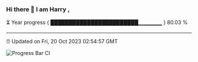 ### Hi there 👋 I am Harry , 

⏳ Year progress { ████████████████████████▁▁▁▁▁▁ } 80.03 %

---

⏰ Updated on Fri, 20 Oct 2023 02:54:57 GMT

![Progress Bar CI](https://github.com/duykhang68/duykhang68/workflows/Progress%20Bar%20CI/badge.svg)
